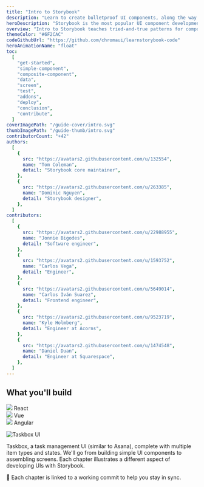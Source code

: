```yaml
---
title: "Intro to Storybook"
description: "Learn to create bulletproof UI components, along the way you'll build an app UI from scratch."
heroDescription: "Storybook is the most popular UI component development tool for React, Vue, and Angular. It helps you develop and design UI components outside your app in an isolated environment. Learn Storybook to create bulletproof UI components, along the way you’ll build an app UI from scratch."
overview: "Intro to Storybook teaches tried-and-true patterns for component development using Storybook. You’ll walk through essential UI component techniques while building a UI from scratch in React, Vue, or Angular. The info here is sourced from professional teams, core maintainers, and the awesome Storybook community. Professional developers at Airbnb, Dropbox, and Lonely Planet use Storybook to build durable documented UIs faster."
themeColor: "#6F2CAC"
codeGithubUrl: "https://github.com/chromaui/learnstorybook-code"
heroAnimationName: "float"
toc:
  [
    "get-started",
    "simple-component",
    "composite-component",
    "data",
    "screen",
    "test",
    "addons",
    "deploy",
    "conclusion",
    "contribute",
  ]
coverImagePath: "/guide-cover/intro.svg"
thumbImagePath: "/guide-thumb/intro.svg"
contributorCount: "+42"
authors:
  [
    {
      src: "https://avatars2.githubusercontent.com/u/132554",
      name: "Tom Coleman",
      detail: "Storybook core maintainer",
    },
    {
      src: "https://avatars2.githubusercontent.com/u/263385",
      name: "Dominic Nguyen",
      detail: "Storybook designer",
    },
  ]
contributors:
  [
    {
      src: "https://avatars2.githubusercontent.com/u/22988955",
      name: "Jonnie Bigodes",
      detail: "Software engineer",
    },
    {
      src: "https://avatars2.githubusercontent.com/u/1593752",
      name: "Carlos Vega",
      detail: "Engineer",
    },
    {
      src: "https://avatars2.githubusercontent.com/u/5649014",
      name: "Carlos Iván Suarez",
      detail: "Frontend engineer",
    },
    {
      src: "https://avatars2.githubusercontent.com/u/9523719",
      name: "Kyle Holmberg",
      detail: "Engineer at Acorns",
    },
    {
      src: "https://avatars2.githubusercontent.com/u/1474548",
      name: "Daniel Duan",
      detail: "Engineer at Squarespace",
    },
  ]
---
```


<h2>What you'll build</h2>

<div class="badge-box">
  <div class="badge">
    <img src="/logo-react.svg"> React
  </div>

  <div class="badge">
    <img src="/logo-vue.svg"> Vue
  </div>

  <div class="badge">
    <img src="/logo-angular.svg"> Angular
  </div>
</div>

![Taskbox UI](/ss-browserchrome-taskbox-learnstorybook.png)

Taskbox, a task management UI (similar to Asana), complete with multiple item types and states. We'll go from building simple UI components to assembling screens. Each chapter illustrates a different aspect of developing UIs with Storybook.

📖 Each chapter is linked to a working commit to help you stay in sync.
